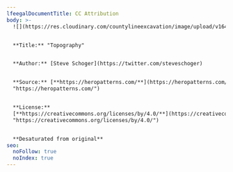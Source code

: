 ```yaml
---
lfeegalDocumentTitle: CC Attribution
body: >-
  ![](https://res.cloudinary.com/countylineexcavation/image/upload/v1644984795/artistic%20elements/topography-grey_bktqgh.svg)


  **Title:** "Topography"


  **Author:** [Steve Schoger](https://twitter.com/steveschoger)


  **Source:** [**https://heropatterns.com/**](https://heropatterns.com/
  "https://heropatterns.com/")


  **License:**
  [**https://creativecommons.org/licenses/by/4.0/**](https://creativecommons.org/licenses/by/4.0/
  "https://creativecommons.org/licenses/by/4.0/")


  **Desaturated from original**
seo:
  noFollow: true
  noIndex: true
---
```


